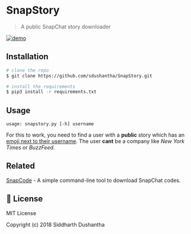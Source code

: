 # SnapStory
> A public SnapChat story downloader

[![demo](https://user-images.githubusercontent.com/27065646/43774662-2caac5ee-9a4a-11e8-8188-45532bc5ab0b.png)](https://www.youtube.com/watch?v=35RC6NvCo8U)

## Installation

```bash
# clone the repo
$ git clone https://github.com/sdushantha/SnapStory.git

# install the requirements
$ pip3 install -r requirements.txt
```

## Usage
```
usage: snapstory.py [-h] username
```

For this to work, you need to find a user with a **public** story which has an [emoji next to their username](https://user-images.githubusercontent.com/27065646/43775494-3380bdc6-9a4d-11e8-8d84-0aa9ee6ba275.jpg). The user **cant** be a company like *New York Times* or *BuzzFeed*. 

## Related
[SnapCode](https://github.com/sdushantha/SnapCode) - A simple command-line tool to download SnapChat codes. 

## :scroll: License
MIT License

Copyright (c) 2018 Siddharth Dushantha
